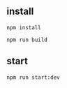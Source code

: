 ## install

```shell
npm install
```

```shell
npm run build
```

## start

```shell
npm run start:dev
```
